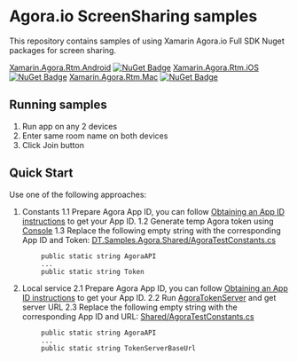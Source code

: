 Agora.io ScreenSharing samples
========================================

This repository contains samples of using Xamarin Agora.io Full SDK Nuget packages for screen sharing.

[Xamarin.Agora.Rtm.Android](https://www.nuget.org/packages/Xamarin.Agora.Rtm.Android/) [![NuGet Badge](https://buildstats.info/nuget/Xamarin.Agora.Rtm.Android)](https://www.nuget.org/packages/Xamarin.Agora.Rtm.Android/)
[Xamarin.Agora.Rtm.iOS](https://www.nuget.org/packages/Xamarin.Agora.Rtm.iOS/) [![NuGet Badge](https://buildstats.info/nuget/Xamarin.Agora.Rtm.iOS)](https://www.nuget.org/packages/Xamarin.Agora.Rtm.iOS/)
[Xamarin.Agora.Rtm.Mac](https://www.nuget.org/packages/Xamarin.Agora.Rtm.Mac/) [![NuGet Badge](https://buildstats.info/nuget/Xamarin.Agora.Rtm.Mac)](https://www.nuget.org/packages/Xamarin.Agora.Rtm.Mac/)


Running samples
---------------

1. Run app on any 2 devices
1. Enter same room name on both devices 
1. Click Join button


Quick Start
-----------
Use one of the following approaches:
1. Constants
1.1 Prepare Agora App ID, you can follow [Obtaining an App ID instructions](https://docs.agora.io/en/2.1.1/product/Video/Agora%20Basics/key_web#app-id-web) to get your App ID.
1.2 Generate temp Agora token using [Console](https://console.agora.io/)
1.3 Replace the following empty string with the corresponding App ID and Token:
    [DT.Samples.Agora.Shared/AgoraTestConstants.cs](../Shared/AgoraTestConstants.cs)
```
        public static string AgoraAPI
        ...
        public static string Token
```
2. Local service
2.1 Prepare Agora App ID, you can follow [Obtaining an App ID instructions](https://docs.agora.io/en/2.1.1/product/Video/Agora%20Basics/key_web#app-id-web) to get your App ID.
2.2 Run [AgoraTokenServer](../AgoraTokenServer) and get server URL
2.3 Replace the following empty string with the corresponding App ID and URL:
    [Shared/AgoraTestConstants.cs](../Shared/AgoraTestConstants.cs)
```
		public static string AgoraAPI
		...
        public static string TokenServerBaseUrl
```
